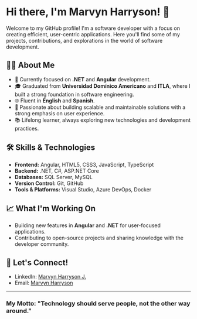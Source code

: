 # Hi there, I'm Marvyn Harryson! 👋

Welcome to my GitHub profile! I'm a software developer with a focus on creating efficient, user-centric applications. Here you'll find some of my projects, contributions, and explorations in the world of software development.

## 👨‍💻 About Me
- 💼 Currently focused on **.NET** and **Angular** development.
- 🎓 Graduated from **Universidad Domínico Americano** and **ITLA**, where I built a strong foundation in software engineering.
- 🌐 Fluent in **English** and **Spanish**.
- 🔧 Passionate about building scalable and maintainable solutions with a strong emphasis on user experience.
- 📚 Lifelong learner, always exploring new technologies and development practices.

## 🛠️ Skills & Technologies
- **Frontend:** Angular, HTML5, CSS3, JavaScript, TypeScript
- **Backend:** .NET, C#, ASP.NET Core
- **Databases:** SQL Server, MySQL
- **Version Control:** Git, GitHub
- **Tools & Platforms:** Visual Studio, Azure DevOps, Docker

## 📈 What I'm Working On
- Building new features in **Angular** and **.NET** for user-focused applications.
- Contributing to open-source projects and sharing knowledge with the developer community.

## 💬 Let's Connect!
- LinkedIn: [Marvyn Harryson J.](https://www.linkedin.com/in/marvyn-harryson-j-625285171/)
- Email: [Marvyn Harryson](mailto:marvynharry@gmail.com)

---

### My Motto: "Technology should serve people, not the other way around."
